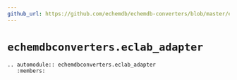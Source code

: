 ```yaml
---
github_url: https://github.com/echemdb/echemdb-converters/blob/master/echemdbconverters/eclab_adapter.py
---
```


# `echemdbconverters.eclab_adapter`
```{eval-rst}
.. automodule:: echemdbconverters.eclab_adapter
   :members:
```
